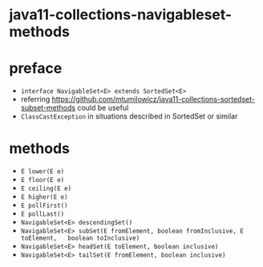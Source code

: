 # java11-collections-navigableset-methods

# preface
* `interface NavigableSet<E> extends SortedSet<E>`
* referring https://github.com/mtumilowicz/java11-collections-sortedset-subset-methods
could be useful
* `ClassCastException` in situations described in SortedSet or
similar

# methods
* `E lower(E e)`
* `E floor(E e)`
* `E ceiling(E e)`
* `E higher(E e)`
* `E pollFirst()`
* `E pollLast()`
* `NavigableSet<E> descendingSet()`
* `NavigableSet<E> subSet(E fromElement, boolean fromInclusive,
                           E toElement,   boolean toInclusive)`
* `NavigableSet<E> headSet(E toElement, boolean inclusive)`
* `NavigableSet<E> tailSet(E fromElement, boolean inclusive)`